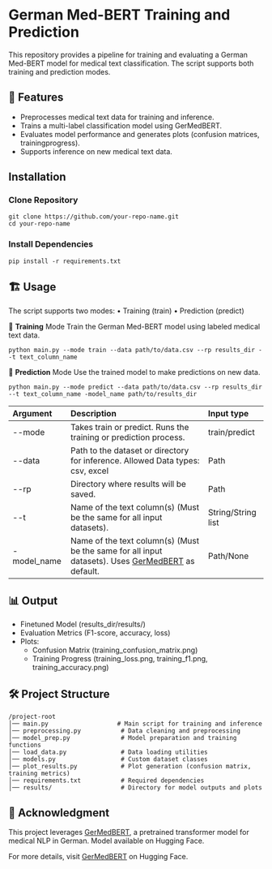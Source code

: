 # German Med-BERT Training and Prediction

This repository provides a pipeline for training and evaluating a German Med-BERT model for medical text classification. The script supports both training and prediction modes.

## 🚀 Features
- Preprocesses medical text data for training and inference.
- Trains a multi-label classification model using GerMedBERT.
- Evaluates model performance and generates plots (confusion matrices, trainingprogress).
- Supports inference on new medical text data.

## Installation
### Clone Repository
```
git clone https://github.com/your-repo-name.git
cd your-repo-name
```
### Install Dependencies
```
pip install -r requirements.txt
```

## 🏗 Usage

The script supports two modes:
	•	Training (train)
	•	Prediction (predict)


🔹 **Training** Mode
Train the German Med-BERT model using labeled medical text data.
```
python main.py --mode train --data path/to/data.csv --rp results_dir --t text_column_name
```

🔹 **Prediction** Mode
Use the trained model to make predictions on new data.
```
python main.py --mode predict --data path/to/data.csv --rp results_dir --t text_column_name -model_name path/to/results_dir
```

|Argument|Description|Input type|
|:-----|:-----|:-----|
|--mode|Takes train or predict. Runs the training or prediction process.|train/predict|
|--data|Path to the dataset or directory for inference. Allowed Data types: csv, excel|Path|
|--rp|Directory where results will be saved.|Path|
|--t|Name of the text column(s) (Must be the same for all input datasets).|String/String list|
|-model_name|Name of the text column(s) (Must be the same for all input datasets). Uses [GerMedBERT](https://huggingface.co/GerMedBERT/medbert-512) as default. |Path/None|

## 📊 Output
- Finetuned Model (results_dir/results/)
- Evaluation Metrics (F1-score, accuracy, loss)
- Plots:
    - Confusion Matrix (training_confusion_matrix.png)
    - Training Progress (training_loss.png, training_f1.png, training_accuracy.png)

## 🛠 Project Structure

```
/project-root
│── main.py                   # Main script for training and inference
│── preprocessing.py           # Data cleaning and preprocessing
│── model_prep.py              # Model preparation and training functions
│── load_data.py               # Data loading utilities
│── models.py                  # Custom dataset classes
│── plot_results.py            # Plot generation (confusion matrix, training metrics)
│── requirements.txt           # Required dependencies
│── results/                   # Directory for model outputs and plots
```

## 📢 Acknowledgment

This project leverages [GerMedBERT](https://huggingface.co/GerMedBERT/medbert-512), a pretrained transformer model for medical NLP in German. Model available on Hugging Face.

For more details, visit [GerMedBERT](https://huggingface.co/GerMedBERT/medbert-512) on Hugging Face.

